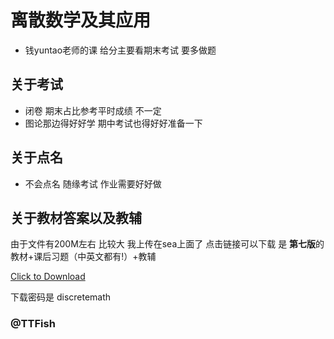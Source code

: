# 离散数学及其应用
- 钱yuntao老师的课 给分主要看期末考试 要多做题 

##  关于考试
- 闭卷 期末占比参考平时成绩 不一定
- 图论那边得好好学 期中考试也得好好准备一下

## 关于点名
- 不会点名 随缘考试 作业需要好好做

## 关于教材答案以及教辅
由于文件有200M左右 比较大 我上传在sea上面了 点击链接可以下载 是 **第七版**的教材+课后习题（中英文都有!）+教辅

[Click to Download](https://sea.zjuqsc.com/f/948a3567bbf74289b4fe/?dl=1)

下载密码是 discretemath

### @TTFish